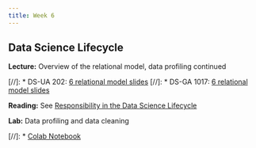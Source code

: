 ```yaml
---
title: Week 6
---
```


## Data Science Lifecycle

**Lecture:**  Overview of the relational model, data profiling continued

[//]: * DS-UA 202: [6 relational model slides](../../../assets/6_Relational.pdf)
[//]: * DS-GA 1017: [6 relational model slides](../../../assets/6_Relational.pdf)

**Reading:** See [Responsibility in the Data Science Lifecycle](../../../assets/lifecycle_reader.pdf)

**Lab:** Data profiling and data cleaning

[//]: * [Colab Notebook](https://colab.research.google.com/drive/1JYlzGZKxGQftHywmWVtioj_EbiT8SJ1D)
